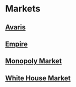# Markets
## [Avaris](https://server.tech/markets/avaris)
## [Empire](https://server.tech/markets/empire)
## [Monopoly Market](https://server.tech/markets/monopoly)
## [White House Market](https://server.tech/markets/whitehouse)
